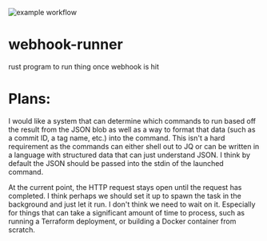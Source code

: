 ![example workflow](https://github.com/RyanSquared/webhook-runner/actions/workflows/ci.yaml/badge.svg)

# webhook-runner
rust program to run thing once webhook is hit

# Plans:

I would like a system that can determine which commands to run based off the
result from the JSON blob as well as a way to format that data (such as a
commit ID, a tag name, etc.) into the command. This isn't a hard requirement as
the commands can either shell out to JQ or can be written in a language with
structured data that can just understand JSON. I think by default the JSON
should be passed into the stdin of the launched command.

At the current point, the HTTP request stays open until the request has
completed. I think perhaps we should set it up to spawn the task in the
background and just let it run. I don't think we need to wait on it. Especially
for things that can take a significant amount of time to process, such as
running a Terraform deployment, or building a Docker container from scratch.
